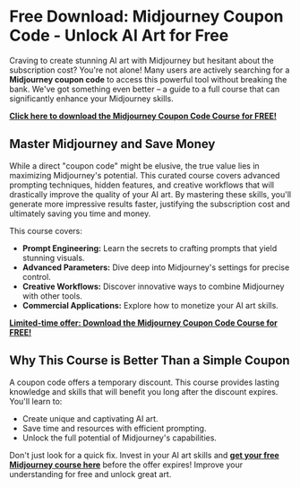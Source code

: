 # Free Download: Midjourney Coupon Code - Unlock AI Art for Free

Craving to create stunning AI art with Midjourney but hesitant about the subscription cost? You're not alone! Many users are actively searching for a **Midjourney coupon code** to access this powerful tool without breaking the bank. We've got something even better – a guide to a full course that can significantly enhance your Midjourney skills.

[**Click here to download the Midjourney Coupon Code Course for FREE!**](https://udemywork.com/midjourney-coupon-code)

## Master Midjourney and Save Money

While a direct "coupon code" might be elusive, the true value lies in maximizing Midjourney's potential. This curated course covers advanced prompting techniques, hidden features, and creative workflows that will drastically improve the quality of your AI art. By mastering these skills, you'll generate more impressive results faster, justifying the subscription cost and ultimately saving you time and money.

This course covers:

*   **Prompt Engineering:** Learn the secrets to crafting prompts that yield stunning visuals.
*   **Advanced Parameters:** Dive deep into Midjourney's settings for precise control.
*   **Creative Workflows:** Discover innovative ways to combine Midjourney with other tools.
*   **Commercial Applications:** Explore how to monetize your AI art skills.

[**Limited-time offer: Download the Midjourney Coupon Code Course for FREE!**](https://udemywork.com/midjourney-coupon-code)

## Why This Course is Better Than a Simple Coupon

A coupon code offers a temporary discount. This course provides lasting knowledge and skills that will benefit you long after the discount expires. You'll learn to:

*   Create unique and captivating AI art.
*   Save time and resources with efficient prompting.
*   Unlock the full potential of Midjourney's capabilities.

Don't just look for a quick fix. Invest in your AI art skills and **[get your free Midjourney course here](https://udemywork.com/midjourney-coupon-code)** before the offer expires! Improve your understanding for free and unlock great art.
